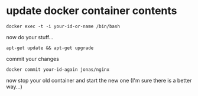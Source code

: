 # update docker container contents
```
docker exec -t -i your-id-or-name /bin/bash
```

now do your stuff...

```
apt-get update && apt-get upgrade
```

commit your changes

```
docker commit your-id-again jonas/nginx
```

now stop your old container and start the new one (I'm sure there is a better way...)
